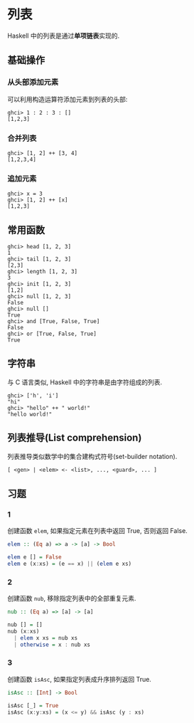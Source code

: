 # 列表

Haskell 中的列表是通过**单项链表**实现的.

## 基础操作

### 从头部添加元素

可以利用构造运算符添加元素到列表的头部:

```console
ghci> 1 : 2 : 3 : []
[1,2,3]
```

### 合并列表

```console
ghci> [1, 2] ++ [3, 4]
[1,2,3,4]
```

### 追加元素

```console
ghci> x = 3
ghci> [1, 2] ++ [x]
[1,2,3]
```

## 常用函数

```console
ghci> head [1, 2, 3]
1
ghci> tail [1, 2, 3]
[2,3]
ghci> length [1, 2, 3]
3
ghci> init [1, 2, 3]
[1,2]
ghci> null [1, 2, 3]
False
ghci> null []
True
ghci> and [True, False, True]
False
ghci> or [True, False, True]
True
```

## 字符串

与 C 语言类似, Haskell 中的字符串是由字符组成的列表.

```console
ghci> ['h', 'i']
"hi"
ghci> "hello" ++ " world!"
"hello world!"
```

## 列表推导(List comprehension)

列表推导类似数学中的集合建构式符号(set-builder notation).

```txt
[ <gen> | <elem> <- <list>, ..., <guard>, ... ]
```

## 习题

### 1

创建函数 `elem`, 如果指定元素在列表中返回 True, 否则返回 False.

```hs
elem :: (Eq a) => a -> [a] -> Bool
```

```hs
elem e [] = False
elem e (x:xs) = (e == x) || (elem e xs)
```

### 2

创建函数 `nub`, 移除指定列表中的全部重复元素.

```hs
nub :: (Eq a) => [a] -> [a]
```

```hs
nub [] = []
nub (x:xs)
  | elem x xs = nub xs
  | otherwise = x : nub xs
```

### 3

创建函数 `isAsc`, 如果指定列表成升序排列返回 True.

```hs
isAsc :: [Int] -> Bool
```

```hs
isAsc [_] = True
isAsc (x:y:xs) = (x <= y) && isAsc (y : xs)
```
